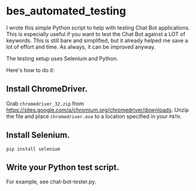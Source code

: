 # bes_automated_testing

I wrote this simple Python script to help with testing Chat Bot applications. This is especially useful if you want to test the Chat Bot against a LOT of keywords. This is still bare and simplified, but it already helped me save a lot of effort and time. As always, it can be improved anyway.

The testing setup uses Selenium and Python. 

Here's how to do it:

## Install ChromeDriver.

Grab `chromedriver_32.zip` from https://sites.google.com/a/chromium.org/chromedriver/downloads.
Unzip the file and place `chromedriver.exe` to a location specified in your `PATH`.

## Install Selenium.

`pip install selenium`

## Write your Python test script.

For example, see chat-bot-tester.py.
